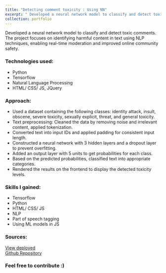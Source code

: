 ```yaml
---
title: "Detecting comment toxicity : Using NN"
excerpt: " Developed a neural network model to classify and detect toxic comments.<br/><br/><img src='/images/project_toxicity.png'>"
collection: portfolio
---
```


Developed a neural network model to classify and detect toxic comments. 
The project focuses on identifying harmful content in text using NLP techniques, enabling real-time moderation and improved online community safety.

### Technologies used:
- Python
- Tensorflow
- Natural Language Processing
- HTML/ CSS/ JS, JQuery

### Approach:
- Used a dataset containing the following classes: identity attack, insult, obscene, severe toxicity, sexually explicit, threat, and general toxicity.
- Text preprocessing: Cleaned the data by removing noise and irrelevant content, applied tokenization.
- Converted text into input IDs and applied padding for consistent input length.
- Constructed a neural network with 3 hidden layers and a dropout layer to prevent overfitting.
- Added an output layer with 5 units to get probabilities for each class.
- Based on the predicted probabilities, classified text into appropriate categories.
- Rendered the results on the frontend to display the detected toxicity levels.

### Skills I gained:
- Tensorflow
- Python
- HTML/ CSS/ JS
- NLP
- Part of speech tagging
- Using ML models in JS

### Sources:
[View deployed](https://ahanaas.github.io/Toxicity-Comment-Detect/) <br/>
[Github Repository](https://github.com/prasad-chavan1/Toxicity-Comment-Detect)

### Feel free to contribute :)
